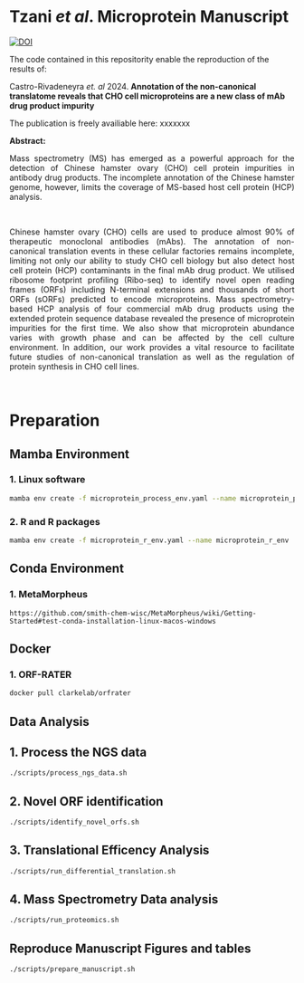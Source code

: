  
# Tzani *et al*. Microprotein Manuscript 

[![DOI](https://zenodo.org/badge/449655379.svg)](https://zenodo.org/badge/latestdoi/449655379)

The code contained in this repositority enable the reproduction of the results of:

Castro-Rivadeneyra *et. al* 2024. **Annotation of the non-canonical translatome reveals that CHO cell microproteins are a new class of mAb drug product impurity**

The publication is freely availiable here: xxxxxxx&nbsp;

**Abstract:**
<p style='text-align: justify;'>
Mass spectrometry (MS) has emerged as a powerful approach for the detection of Chinese hamster ovary (CHO) cell protein impurities in antibody drug products. The incomplete annotation of the Chinese hamster genome, however, limits the coverage of MS-based host cell protein (HCP) analysis.</p> &nbsp;

<p style='text-align: justify;'>
Chinese hamster ovary (CHO) cells are used to produce almost 90% of therapeutic monoclonal antibodies (mAbs). The annotation of non-canonical translation events in these cellular factories remains incomplete, limiting not only our ability to study CHO cell biology but also detect host cell protein (HCP) contaminants in the final mAb drug product. We utilised ribosome footprint profiling (Ribo-seq) to identify novel open reading frames (ORFs) including N-terminal extensions and thousands of short ORFs (sORFs) predicted to encode microproteins. Mass spectrometry-based HCP analysis of four commercial mAb drug products using the extended protein sequence database revealed the presence of microprotein impurities for the first time. We also show that microprotein abundance varies with growth phase and can be affected by the cell culture environment. In addition, our work provides a vital resource to facilitate future studies of non-canonical translation as well as the regulation of protein synthesis in CHO cell lines.
</p>
&nbsp;



# Preparation


## Mamba Environment

### 1. Linux software
```bash
mamba env create -f microprotein_process_env.yaml --name microprotein_process_env
```

### 2. R and R packages
```bash
mamba env create -f microprotein_r_env.yaml --name microprotein_r_env
```

## Conda Environment
### 1. MetaMorpheus 
```
https://github.com/smith-chem-wisc/MetaMorpheus/wiki/Getting-Started#test-conda-installation-linux-macos-windows
```

## Docker
### 1. ORF-RATER
```bash
docker pull clarkelab/orfrater
```

## Data Analysis
## 1. Process the NGS data
```bash
./scripts/process_ngs_data.sh
```

## 2. Novel ORF identification
```bash
./scripts/identify_novel_orfs.sh
```

## 3. Translational Efficency Analysis
```bash
./scripts/run_differential_translation.sh
```

## 4. Mass Spectrometry Data analysis
```bash
./scripts/run_proteomics.sh
```

## Reproduce Manuscript Figures and tables
```bash
./scripts/prepare_manuscript.sh
```